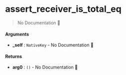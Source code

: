 # assert\_receiver\_is\_total\_eq

> No Documentation 🚧

#### Arguments

- **\_self** : `NativeKey` \- No Documentation 🚧

#### Returns

- **arg0** : `()` \- No Documentation 🚧